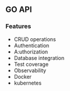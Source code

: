 ## GO API

### Features

- CRUD operations
- Authentication
- A:uthorization
- Database integration
- Test coverage
- Observability
- Docker
- kubernetes
